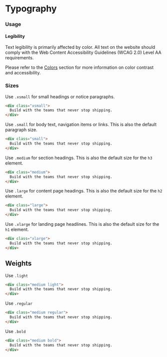 # Typography

### Usage
#### Legibility
Text legibility is primarily affected by color. All text on the website should comply with the Web Content Accessibility Guidelines (WCAG 2.0) Level AA requirements.

Please refer to the <a href="colours">Colors</a> section for more information on color contrast and accessibility.

### Sizes

Use `.xsmall` for small headings or notice paragraphs.

```html
<div class="xsmall">
  Build with the teams that never stop shipping.
</div>
```

Use `.small` for body text, navigation items or links. This is also the default paragraph size.
```html
<div class="small">
  Build with the teams that never stop shipping.
</div>
```

Use `.medium` for section headings. This is also the default size for the `h3` element.
```html
<div class="medium">
  Build with the teams that never stop shipping.
</div>
```

Use `.large` for content page headings. This is also the default size for the `h2` element.
```html
<div class="large">
  Build with the teams that never stop shipping.
</div>
```

Use `.xlarge` for landing page headlines. This is also the default size for the `h1` element.
```html
<div class="xlarge">
  Build with the teams that never stop shipping.
</div>
```

## Weights

Use `.light`
```html
<div class="medium light">
  Build with the teams that never stop shipping.
</div>
```

Use `.regular`
```html
<div class="medium regular">
  Build with the teams that never stop shipping.
</div>
```

Use `.bold`
```html
<div class="medium bold">
  Build with the teams that never stop shipping.
</div>
```

